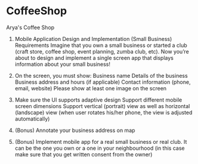 # CoffeeShop
Arya's Coffee Shop
1. Mobile Application Design and Implementation (Small Business)
Requirements
Imagine that you own a small business or started a club (craft store, coffee shop, event planning, zumba club, etc). Now you’re about to design and implement a single screen app that displays information about your small business!


1. On the screen, you must show:
Business name
Details of the business
Business address and hours (if applicable)
Contact information (phone, email, website)
Please show at least one image on the screen

2. Make sure the UI supports adaptive design
Support different mobile screen dimensions
Support vertical (portrait) view as well as horizontal (landscape) view (when user rotates his/her phone, the view is adjusted automatically)

3. (Bonus) Annotate your business address on map

4. (Bonus) Implement mobile app for a real small business or real club. It can be the one you own or a one in your neighbourhood (in this case make sure that you get written consent from the owner)
